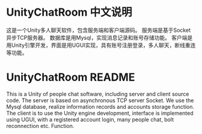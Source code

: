 # UnityChatRoom 中文说明

这是一个Unity多人聊天软件，包含服务端和客户端源码。
服务端是基于Socket异步TCP服务器。
数据库是用Mysql，实现消息记录和账号存储功能。
客户端是用Unity引擎开发，界面是用UGUI实现，具有账号注册登录，多人聊天，断线重连等功能。

# UnityChatRoom README

This is a Unity of people chat software, including server and client source code.
The server is based on asynchronous TCP server Socket.
We use the Mysql database, realize information records and accounts storage function.
The client is to use the Unity engine development, interface is implemented using UGUI, with a registered account login, many people chat, bolt reconnection etc. Function.

